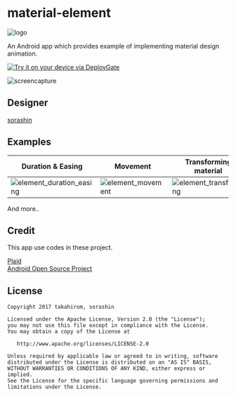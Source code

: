 # material-element
![logo](https://cloud.githubusercontent.com/assets/1386930/23596654/fa752a92-026f-11e7-8548-fe1256b6edc1.png)

An Android app which provides  example of implementing material design animation.

[<img src="https://dply.me/qke65z/button/large" alt="Try it on your device via DeployGate">](https://dply.me/qke65z#install)

![screencapture](https://cloud.githubusercontent.com/assets/1386930/23578876/bb3b62d0-0123-11e7-906a-bc5714314f44.gif)

## Designer
[sorashin](http://github.com/sorashin)

## Examples

| Duration & Easing | Movement | Transforming material | Choreography |
|---|---|---|---|
| ![element_duration_easing](https://cloud.githubusercontent.com/assets/1386930/23667688/0ec91534-03a2-11e7-921a-b753e4ccac6f.gif) | ![element_movement](https://cloud.githubusercontent.com/assets/1386930/23667764/4f5a381c-03a2-11e7-85af-f894aef98eb3.gif) | ![element_transforming](https://cloud.githubusercontent.com/assets/1386930/23667832/831fb87a-03a2-11e7-86bb-a29a258da009.gif) | ![element_choreography](https://cloud.githubusercontent.com/assets/1386930/23667895/b94961bc-03a2-11e7-98fe-3d6431ba5db8.gif) |

And more..


## Credit
This app use codes in these project.

[Plaid](https://github.com/nickbutcher/plaid)  
[Android Open Source Project](https://source.android.com/source/licenses.html)

## License

    Copyright 2017 takahirom, sorashin

    Licensed under the Apache License, Version 2.0 (the "License");
    you may not use this file except in compliance with the License.
    You may obtain a copy of the License at

       http://www.apache.org/licenses/LICENSE-2.0

    Unless required by applicable law or agreed to in writing, software
    distributed under the License is distributed on an "AS IS" BASIS,
    WITHOUT WARRANTIES OR CONDITIONS OF ANY KIND, either express or implied.
    See the License for the specific language governing permissions and
    limitations under the License.
